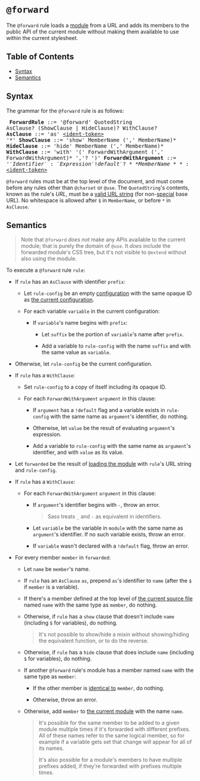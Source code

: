 # `@forward`

The `@forward` rule loads a [module] from a URL and adds its members to the
public API of the current module without making them available to use within the
current stylesheet.

[module]: ../modules.md#module

## Table of Contents

* [Syntax](#syntax)
* [Semantics](#semantics)

## Syntax

The grammar for the `@forward` rule is as follows:

<x><pre>
**ForwardRule**         ::= '@forward' QuotedString AsClause? (ShowClause | HideClause)?  WithClause?
**AsClause**            ::= 'as' [\<ident-token>] '\*'
**ShowClause**          ::= 'show' MemberName (',' MemberName)\*
**HideClause**          ::= 'hide' MemberName (',' MemberName)\*
**WithClause**          ::= 'with' '('
&#32;                     ForwardWithArgument (',' ForwardWithArgument)\* ','?
&#32;                   ')'
**ForwardWithArgument** ::= '$' Identifier ':' Expression '!default'?
**MemberName**          ::= '$'? [\<ident-token>]
</pre></x>

[\<ident-token>]: https://drafts.csswg.org/css-syntax-3/#ident-token-diagram

`@forward` rules must be at the top level of the document, and must come before
any rules other than `@charset` or `@use`. The `QuotedString`'s contents, known
as the rule's *URL*, must be a [valid URL string] (for non-[special] base
URL). No whitespace is allowed after `$` in `MemberName`, or before `*` in
`AsClause`.

[valid URL string]: https://url.spec.whatwg.org/#valid-url-string
[special]: https://url.spec.whatwg.org/#special-scheme

## Semantics

> Note that `@forward` *does not* make any APIs available to the current module;
> that is purely the domain of `@use`. It *does* include the forwarded module's
> CSS tree, but it's not visible to `@extend` without also using the module.

To execute a `@forward` rule `rule`:

* If `rule` has an `AsClause` with identifier `prefix`:

  * Let `rule-config` be an empty [configuration] with the same opaque ID as
    [the current configuration].

  * For each variable `variable` in the current configuration:

    * If `variable`'s name begins with `prefix`:

      * Let `suffix` be the portion of `variable`'s name after `prefix`.

      * Add a variable to `rule-config` with the name `suffix` and with the
        same value as `variable`.

  [configuration]: ../modules.md#configuration
  [the current configuration]: ../spec.md#current-configuration

* Otherwise, let `rule-config` be the current configuration.

* If `rule` has a `WithClause`:

  * Set `rule-config` to a copy of itself including its opaque ID.

  * For each `ForwardWithArgument` `argument` in this clause:

    * If `argument` has a `!default` flag and a variable exists in `rule-config`
      with the same name as `argument`'s identifier, do nothing.

    * Otherwise, let `value` be the result of evaluating `argument`'s
      expression.

    * Add a variable to `rule-config` with the same name as `argument`'s
      identifier, and with `value` as its value.

* Let `forwarded` be the result of [loading the module] with `rule`'s URL
  string and `rule-config`.

  [loading the module]: ../modules.md#loading-a-module

* If `rule` has a `WithClause`:

  * For each `ForwardWithArgument` `argument` in this clause:

    * If `argument`'s identifier begins with `-`, throw an error.

      > Sass treats `_` and `-` as equivalent in identifiers.

    * Let `variable` be the variable in `module` with the same name as
      `argument`'s identifier. If no such variable exists, throw an error.

    * If `variable` wasn't declared with a `!default` flag, throw an error.

* For every member `member` in `forwarded`:

  * Let `name` be `member`'s name.

  * If `rule` has an `AsClause` `as`, prepend `as`'s identifier to `name` (after
    the `$` if `member` is a variable).

  * If there's a member defined at the top level of [the current source file]
    named `name` with the same type as `member`, do nothing.

  * Otherwise, if `rule` has a `show` clause that doesn't include `name`
    (including `$` for variables), do nothing.

    > It's not possible to show/hide a mixin without showing/hiding the
    > equivalent function, or to do the reverse.

  * Otherwise, if `rule` has a `hide` clause that does include `name` (including
    `$` for variables), do nothing.

  * If another `@forward` rule's module has a member named `name` with the same
    type as `member`:

    * If the other member is [identical to] `member`, do nothing.

    * Otherwise, throw an error.

  * Otherwise, add `member` to [the current module] with the name `name`.

    > It's possible for the same member to be added to a given module multiple
    > times if it's forwarded with different prefixes. All of these names refer
    > to the same logical member, so for example if a variable gets set that
    > change will appear for all of its names.
    >
    > It's also possible for a module's members to have multiple prefixes added,
    > if they're forwarded with prefixes multiple times.

  [the current source file]: ../spec.md#current-source-file
  [identical to]: ../modules.md#member
  [the current module]: ../spec.md#current-module
